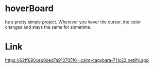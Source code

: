 # hoverBoard
Its a pretty simple project. Wherever you hover the cursor, the color changes and stays the same for sometime.
# Link
https://62ff690ceb8ded7a910705f6--calm-capybara-711c22.netlify.app
